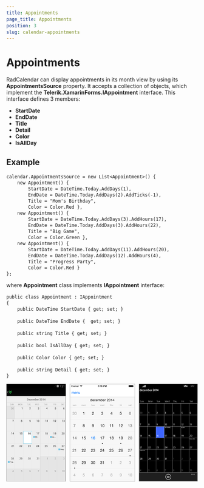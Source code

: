 ```yaml
---
title: Appointments
page_title: Appointments
position: 3
slug: calendar-appointments
---
```


# Appointments #

RadCalendar can display appointments in its month view by using its **AppointmentsSource** property. It accepts a collection of objects, which implement the **Telerik.XamarinForms.IAppointment** interface. This interface defines 3 members:

- **StartDate** 
- **EndDate**
- **Title**
- **Detail**
- **Color**
- **IsAllDay**

## Example ##

	calendar.AppointmentsSource = new List<Appointment>() {
		new Appointment() { 
			StartDate = DateTime.Today.AddDays(1), 
			EndDate = DateTime.Today.AddDays(2).AddTicks(-1), 
			Title = "Mom's Birthday",
			Color = Color.Red },
		new Appointment() { 
			StartDate = DateTime.Today.AddDays(3).AddHours(17), 
			EndDate = DateTime.Today.AddDays(3).AddHours(22), 
			Title = "Big Game",
			Color = Color.Green },
		new Appointment() {
			StartDate = DateTime.Today.AddDays(11).AddHours(20), 
			EndDate = DateTime.Today.AddDays(12).AddHours(4), 
			Title = "Progress Party",
			Color = Color.Red }
	};

where **Appointment** class implements **IAppointment** interface:

	public class Appointment : IAppointment
	{
		public DateTime StartDate { get; set; }

		public DateTime EndDate {  get; set; }

		public string Title { get; set; }

		public bool IsAllDay { get; set; }

		public Color Color { get; set; }

		public string Detail { get; set; }
	}

![Appointments](images/calendar-appointments.png)
